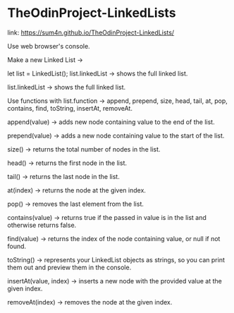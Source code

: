 # TheOdinProject-LinkedLists

link: https://sum4n.github.io/TheOdinProject-LinkedLists/

Use web browser's console.

Make a new Linked List ->

let list = LinkedList();
list.linkedList -> shows the full linked list.

list.linkedList -> shows the full linked list.

Use functions with list.function ->
append, prepend, size, head, tail, at, pop, contains, find, toString, insertAt, removeAt.

append(value) -> adds new node containing value to the end of the list.

prepend(value) -> adds a new node containing value to the start of the list.

size() -> returns the total number of nodes in the list.

head() -> returns the first node in the list.

tail() -> returns the last node in the list.

at(index) -> returns the node at the given index.

pop() -> removes the last element from the list.

contains(value) -> returns true if the passed in value is in the list and otherwise returns false.

find(value) -> returns the index of the node containing value, or null if not found.

toString() -> represents your LinkedList objects as strings, so you can print them out and preview them in the console.

insertAt(value, index) -> inserts a new node with the provided value at the given index.

removeAt(index) -> removes the node at the given index.
